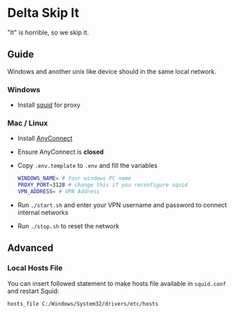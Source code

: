 # Delta Skip It

"It" is horrible, so we skip it.

## Guide

Windows and another unix like device should in the same local network.

### Windows

- Install [squid](http://www.squid-cache.org/) for proxy

### Mac / Linux

- Install [AnyConnect](https://software.cisco.com/download/home/286281283/type)

- Ensure AnyConnect is __closed__

- Copy `.env.template` to `.env` and fill the variables

    ```bash
    WINDOWS_NAME= # Your windows PC name
    PROXY_PORT=3128 # change this if you reconfigure squid
    VPN_ADDRESS= # VPN Address
    ```

- Run `./start.sh` and enter your VPN username and password to connect internal networks

- Run `./stop.sh` to reset the network

## Advanced

### Local Hosts File

You can insert followed statement to make hosts file available in `squid.conf` and restart Squid:

```text
hosts_file C:/Windows/System32/drivers/etc/hosts
```

